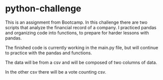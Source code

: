 # python-challenge
This is an assignment from Bootcamp. In this challenge there are two scripts that analyze the financial record of a company. I practiced pandas and organizing code into functions, to prepare for harder lessons with pandas. 

The finished code is currently working in the main.py file, but will continue to practice with the pandas and functions.

The data will be from a csv and will be composed of two columns of data.

In the other csv there will be a vote counting csv.
